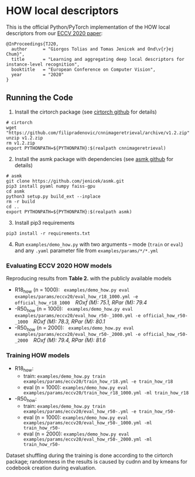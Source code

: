 # HOW local descriptors

This is the official Python/PyTorch implementation of the HOW local descriptors from our [ECCV 2020 paper](https://arxiv.org/abs/2007.13172):

```
@InProceedings{TJ20,
  author      = "Giorgos Tolias and Tomas Jenicek and Ond\v{r}ej Chum}",
  title       = "Learning and aggregating deep local descriptors for instance-level recognition",
  booktitle   = "European Conference on Computer Vision",
  year        = "2020"
}
```


## Running the Code

1. Install the cirtorch package (see [cirtorch github](https://github.com/filipradenovic/cnnimageretrieval/) for details)

```
# cirtorch
wget "https://github.com/filipradenovic/cnnimageretrieval/archive/v1.2.zip"
unzip v1.2.zip
rm v1.2.zip
export PYTHONPATH=${PYTHONPATH}:$(realpath cnnimageretrieval)
```

2. Install the asmk package with dependencies (see [asmk github](https://github.com/jenicek/asmk#running-the-code) for details)

```
# asmk
git clone https://github.com/jenicek/asmk.git
pip3 install pyaml numpy faiss-gpu
cd asmk
python3 setup.py build_ext --inplace
rm -r build
cd ..
export PYTHONPATH=${PYTHONPATH}:$(realpath asmk)
```

3. Install pip3 requirements

```
pip3 install -r requirements.txt
```

4. Run `examples/demo_how.py` with two arguments &ndash; mode (`train` or `eval`) and any `.yaml` parameter file from `examples/params/*/*.yml`


### Evaluating ECCV 2020 HOW models

Reproducing results from **Table 2.** with the publicly available models

- R18<sub>how</sub> (n = 1000): &nbsp; `examples/demo_how.py eval examples/params/eccv20/eval_how_r18_1000.yml -e official_how_r18_1000` &ensp; _ROxf (M): 75.1, RPar (M): 79.4_
- -R50<sub>how</sub> (n = 1000): &nbsp; `examples/demo_how.py eval examples/params/eccv20/eval_how_r50-_1000.yml -e official_how_r50-_1000` &ensp; _ROxf (M): 78.3, RPar (M): 80.1_
- -R50<sub>how</sub> (n = 2000): &nbsp; `examples/demo_how.py eval examples/params/eccv20/eval_how_r50-_2000.yml -e official_how_r50-_2000` &ensp; _ROxf (M): 79.4, RPar (M): 81.6_


### Training HOW models

- R18<sub>how</sub>:
    - train: `examples/demo_how.py train examples/params/eccv20/train_how_r18.yml -e train_how_r18`
    - eval (n = 1000): `examples/demo_how.py eval examples/params/eccv20/train_how_r18_1000.yml -ml train_how_r18`
- -R50<sub>how</sub>:
    - train: `examples/demo_how.py train examples/params/eccv20/eval_how_r50-.yml -e train_how_r50-`
    - eval (n = 1000): `examples/demo_how.py eval examples/params/eccv20/eval_how_r50-_1000.yml -ml train_how_r50-`
    - eval (n = 2000): `examples/demo_how.py eval examples/params/eccv20/eval_how_r50-_2000.yml -ml train_how_r50-`

Dataset shuffling during the training is done according to the cirtorch package; randomness in the results is caused by cudnn and by kmeans for codebook creation during evaluation.
